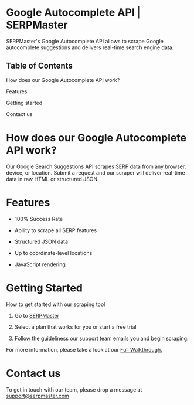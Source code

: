 # Google Autocomplete API | SERPMaster 
SERPMaster's Google Autocomplete API allows to scrape Google autocomplete suggestions and delivers real-time search engine data. 

## Table of Contents 
How does our Google Autocomplete API work?

Features

Getting started

Contact us

# How does our Google Autocomplete API work?

Our Google Search Suggestions API scrapes SERP data from any browser, device, or location. Submit a request and our scraper will deliver real-time data in raw HTML or structured JSON. 

# Features

- 100% Success Rate

- Ability to scrape all SERP features

- Structured JSON data

- Up to coordinate-level locations

- JavaScript rendering 

# Getting Started 

How to get started with our scraping tool 

1. Go to [SERPMaster](https://serpmaster.com/) 

2. Select a plan that works for you or start a free trial

3. Follow the guideliness our support team emails you and begin scraping.


For more information, please take a look at our [Full Walkthrough.](https://serpmaster.com/walkthrough/)

# Contact us 

To get in touch with our team, please drop a message at [support@serpmaster.com](support@serpmaster.com) 
